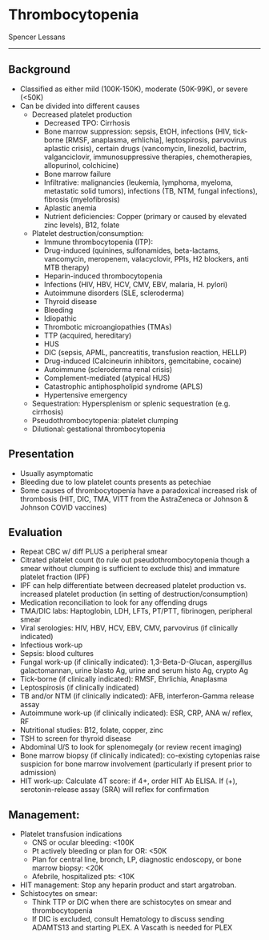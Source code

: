 # Thrombocytopenia

Spencer Lessans

---

## Background
- Classified as either mild (100K-150K), moderate (50K-99K), or severe (<50K)
- Can be divided into different causes
    - Decreased platelet production
        - Decreased TPO: Cirrhosis
        - Bone marrow suppression: sepsis, EtOH, infections (HIV, tick-borne [RMSF, anaplasma, erhlichia], leptospirosis, parvovirus aplastic crisis), certain drugs (vancomycin, linezolid, bactrim, valganciclovir, immunosuppressive therapies, chemotherapies, allopurinol, colchicine)
        - Bone marrow failure
        - Infiltrative: malignancies (leukemia, lymphoma, myeloma, metastatic solid tumors), infections (TB, NTM, fungal infections), fibrosis (myelofibrosis)
        - Aplastic anemia
        - Nutrient deficiencies: Copper (primary or caused by elevated zinc levels), B12, folate
    - Platelet destruction/consumption:
        - Immune thrombocytopenia (ITP):
        - Drug-induced (quinines, sulfonamides, beta-lactams, vancomycin, meropenem, valacyclovir, PPIs, H2 blockers, anti MTB therapy)
        - Heparin-induced thrombocytopenia
        - Infections (HIV, HBV, HCV, CMV, EBV, malaria, H. pylori)
        - Autoimmune disorders (SLE, scleroderma)
        - Thyroid disease
        - Bleeding
        - Idiopathic
        - Thrombotic microangiopathies (TMAs)
        - TTP (acquired, hereditary)
        - HUS
        - DIC (sepsis, APML, pancreatitis, transfusion reaction, HELLP)
        - Drug-induced (Calcineurin inhibitors, gemcitabine, cocaine)
        - Autoimmune (scleroderma renal crisis)
        - Complement-mediated (atypical HUS)
        - Catastrophic antiphospholipid syndrome (APLS)
        - Hypertensive emergency
    - Sequestration: Hypersplenism or splenic sequestration (e.g. cirrhosis)
    - Pseudothrombocytopenia: platelet clumping
    - Dilutional: gestational thrombocytopenia 

## Presentation
- Usually asymptomatic
- Bleeding due to low platelet counts presents as petechiae
- Some causes of thrombocytopenia have a paradoxical increased risk of thrombosis (HIT, DIC, TMA, VITT from the AstraZeneca or Johnson & Johnson COVID vaccines)

## Evaluation
- Repeat CBC w/ diff PLUS a peripheral smear
- Citrated platelet count (to rule out pseudothrombocytopenia though a smear without clumping is sufficient to exclude this) and immature platelet fraction (IPF)
- IPF can help differentiate between decreased platelet production vs. increased platelet production (in setting of destruction/consumption)
- Medication reconciliation to look for any offending drugs
- TMA/DIC labs: Haptoglobin, LDH, LFTs, PT/PTT, fibrinogen, peripheral smear
- Viral serologies: HIV, HBV, HCV, EBV, CMV, parvovirus (if clinically indicated)
- Infectious work-up
- Sepsis: blood cultures
- Fungal work-up (if clinically indicated): 1,3-Beta-D-Glucan, aspergillus galactomannan, urine blasto Ag, urine and serum histo Ag, crypto Ag
- Tick-borne (if clinically indicated): RMSF, Ehrlichia, Anaplasma
- Leptospirosis (if clinically indicated)
- TB and/or NTM (if clinically indicated): AFB, interferon-Gamma release assay
- Autoimmune work-up (if clinically indicated): ESR, CRP, ANA w/ reflex, RF
- Nutritional studies: B12, folate, copper, zinc
- TSH to screen for thyroid disease
- Abdominal U/S to look for splenomegaly (or review recent imaging)
- Bone marrow biopsy (if clinically indicated): co-existing cytopenias raise suspicion for bone marrow involvement (particularly if present prior to admission)
- HIT work-up: Calculate 4T score: if 4+, order HIT Ab ELISA. If (+), serotonin-release assay (SRA) will reflex for confirmation 

## Management: 
- Platelet transfusion indications
    - CNS or ocular bleeding: <100K
    - Pt actively bleeding or plan for OR: <50K
    - Plan for central line, bronch, LP, diagnostic endoscopy, or bone marrow biopsy: <20K
    - Afebrile, hospitalized pts: <10K
- HIT management: Stop any heparin product and start argatroban.
- Schistocytes on smear:
    - Think TTP or DIC when there are schistocytes on smear and thrombocytopenia
    - If DIC is excluded, consult Hematology to discuss sending ADAMTS13 and starting PLEX. A Vascath is needed for PLEX
